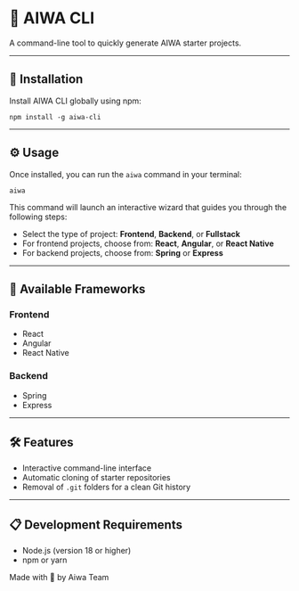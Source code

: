 <!DOCTYPE html>
<html lang="en">
<head>
  <meta charset="UTF-8">
  <title>AIWA CLI - Starter Tool</title>
</head>
<body>
  <h1>🚀 AIWA CLI</h1>
  <p>A command-line tool to quickly generate AIWA starter projects.</p>

  <hr>

  <h2>🧭 Installation</h2>
  <p>Install AIWA CLI globally using npm:</p>
  <pre><code>npm install -g aiwa-cli</code></pre>

  <hr>

  <h2>⚙️ Usage</h2>
  <p>Once installed, you can run the <code>aiwa</code> command in your terminal:</p>
  <pre><code>aiwa</code></pre>
  <p>This command will launch an interactive wizard that guides you through the following steps:</p>
  <ul>
    <li>Select the type of project: <strong>Frontend</strong>, <strong>Backend</strong>, or <strong>Fullstack</strong></li>
    <li>For frontend projects, choose from: <strong>React</strong>, <strong>Angular</strong>, or <strong>React Native</strong></li>
    <li>For backend projects, choose from: <strong>Spring</strong> or <strong>Express</strong></li>
  </ul>

  <hr>

  <h2>🧱 Available Frameworks</h2>
  <h3>Frontend</h3>
  <ul>
    <li>React</li>
    <li>Angular</li>
    <li>React Native</li>
  </ul>

  <h3>Backend</h3>
  <ul>
    <li>Spring</li>
    <li>Express</li>
  </ul>

  <hr>

  <h2>🛠 Features</h2>
  <ul>
    <li>Interactive command-line interface</li>
    <li>Automatic cloning of starter repositories</li>
    <li>Removal of <code>.git</code> folders for a clean Git history</li>
  </ul>

  <hr>

  <h2>📋 Development Requirements</h2>
  <ul>
    <li>Node.js (version 18 or higher)</li>
    <li>npm or yarn</li>
  </ul>
</body>
    <p>Made with 💙 by Aiwa Team</p>
</html>
